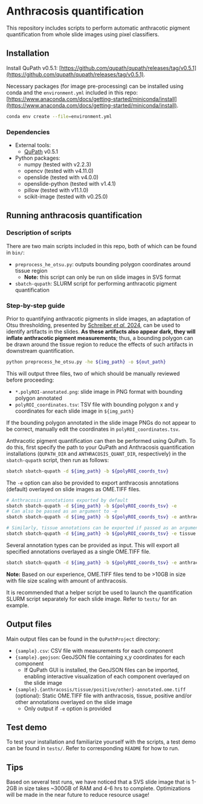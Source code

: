 # Anthracosis quantification

This repository includes scripts to perform automatic anthracotic pigment quantification from whole slide images using pixel classifiers.

## Installation

Install QuPath v0.5.1: [https://github.com/qupath/qupath/releases/tag/v0.5.1](https://github.com/qupath/qupath/releases/tag/v0.5.1).

Necessary packages (for image pre-processing) can be installed using conda and the `environment.yml` included in this repo: [https://www.anaconda.com/docs/getting-started/miniconda/install](https://www.anaconda.com/docs/getting-started/miniconda/install). 

```bash
conda env create --file=environment.yml
```

### Dependencies

* External tools:
  * [QuPath](https://github.com/qupath/qupath/releases/tag/v0.5.1) v0.5.1
* Python packages:
  * numpy (tested with v2.2.3)
  * opencv (tested with v4.11.0)
  * openslide (tested with v4.0.0)
  * openslide-python (tested with v1.4.1)
  * pillow (tested with v11.1.0)
  * scikit-image (tested with v0.25.0)


## Running anthracosis quantification

### Description of scripts

There are two main scripts included in this repo, both of which can be found in `bin/`:

* `preprocess_he_otsu.py`: outputs bounding polygon coordinates around tissue region
  * **Note:** this script can only be run on slide images in SVS format
* `sbatch-qupath`: SLURM script for performing anthracotic pigment quantification

### Step-by-step guide

Prior to quantifying anthracotic pigments in slide images, an adaptation of Otsu thresholding, presented by [Schreiber _et al._ 2024](https://www.nature.com/articles/s41598-023-50183-4), can be used to identify artifacts in the slides. **As these artifacts also appear dark, they will inflate anthracotic pigment measurements**; thus, a bounding polygon can be drawn around the tissue region to reduce the effects of such artifacts in downstream quantification.

```bash
python preprocess_he_otsu.py -he ${img_path} -o ${out_path}
```

This will output three files, two of which should be manually reviewed before proceeding:

* `*.polyROI-annotated.png`: slide image in PNG format with bounding polygon annotated
* `polyROI_coordinates.tsv`: TSV file with bounding polygon x and y coordinates for each slide image in `${img_path}`

If the bounding polygon annotated in the slide image PNGs do not appear to be correct, manually edit the coordinates in `polyROI_coordinates.tsv`.

Anthracotic pigment quantification can then be performed using QuPath. To do this, first specify the path to your QuPath and Anthracosis quantification installations (`QUPATH_DIR` and `ANTHRACOSIS_QUANT_DIR`, respectively) in the `sbatch-qupath` script, then run as follows:

```bash
sbatch sbatch-qupath -d ${img_path} -b ${polyROI_coords_tsv}
```

The `-e` option can also be provided to export anthracosis annotations (default) overlayed on slide images as OME.TIFF files. 

```bash
# Anthracosis annotations exported by default
sbatch sbatch-qupath -d ${img_path} -b ${polyROI_coords_tsv} -e
# Can also be passed as an argument to -e
sbatch sbatch-qupath -d ${img_path} -b ${polyROI_coords_tsv} -e anthracosis

# Similarly, tissue annotations can be exported if passed as an argument
sbatch sbatch-qupath -d ${img_path} -b ${polyROI_coords_tsv} -e tissue
```

Several annotation types can be provided as input. This will export all specified annotations overlayed as a single OME.TIFF file.

```bash
sbatch sbatch-qupath -d ${img_path} -b ${polyROI_coords_tsv} -e anthracosis,tissue
```

**Note:** Based on our experience, OME.TIFF files tend to be >10GB in size with file size scaling with amount of anthracosis.

It is recommended that a helper script be used to launch the quantification SLURM script separately for each slide image. Refer to `tests/` for an example.

## Output files

Main output files can be found in the `QuPathProject` directory:
* `{sample}.csv`: CSV file with measurements for each component 
* `{sample}.geojson`: GeoJSON file containing x,y coordinates for each component
  * If QuPath GUI is installed, the GeoJSON files can be imported, enabling interactive visualization of each component overlayed on the slide image
* `{sample}.{anthracosis/tissue/positive/other}-annotated.ome.tiff` (optional): Static OME.TIFF file with anthracosis, tissue, positive and/or other annotations overlayed on the slide image
  * Only output if `-e` option is provided

 ## Test demo

To test your installation and familiarize yourself with the scripts, a test demo can be found in `tests/`. Refer to corresponding `README` for how to run.

## Tips

Based on several test runs, we have noticed that a SVS slide image that is 1-2GB in size takes ~300GB of RAM and 4-6 hrs to complete. Optimizations will be made in the near future to reduce resource usage!
